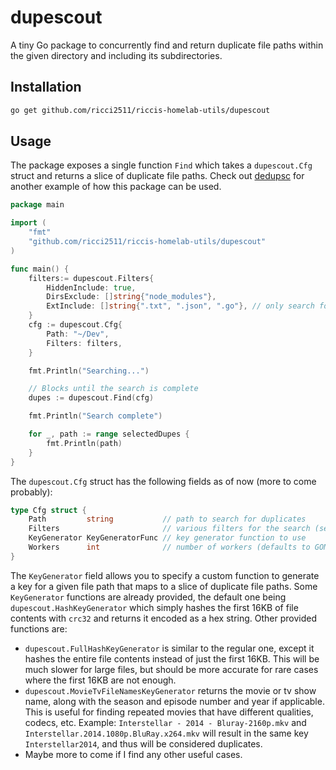 # dupescout
A tiny Go package to concurrently find and return duplicate file paths within the given directory and including its subdirectories.

## Installation
```bash
go get github.com/ricci2511/riccis-homelab-utils/dupescout
```

## Usage
The package exposes a single function `Find` which takes a `dupescout.Cfg` struct and returns a slice of duplicate file paths.
Check out [dedupsc](https://github.com/ricci2511/riccis-homelab-utils/tree/main/dedupsc) for another example of how this package can be used.

```go
package main

import (
    "fmt"
    "github.com/ricci2511/riccis-homelab-utils/dupescout"
)

func main() {
    filters:= dupescout.Filters{
        HiddenInclude: true,
        DirsExclude: []string{"node_modules"},
        ExtInclude: []string{".txt", ".json", ".go"}, // only search for .txt, .json and .go files
    }
    cfg := dupescout.Cfg{
        Path: "~/Dev",
        Filters: filters,
    }

    fmt.Println("Searching...")

    // Blocks until the search is complete
    dupes := dupescout.Find(cfg)

    fmt.Println("Search complete")

    for _, path := range selectedDupes {
        fmt.Println(path)
    }
}
```

The `dupescout.Cfg` struct has the following fields as of now (more to come probably):

```go
type Cfg struct {
	Path         string           // path to search for duplicates
	Filters                       // various filters for the search (see filters.go)
	KeyGenerator KeyGeneratorFunc // key generator function to use
	Workers      int              // number of workers (defaults to GOMAXPROCS)
}
```

The `KeyGenerator` field allows you to specify a custom function to generate a key for a given file path that maps to a slice of duplicate file paths.
Some `KeyGenerator` functions are already provided, the default one being `dupescout.HashKeyGenerator` which simply hashes the first 16KB of file contents with `crc32` and returns it encoded as a hex string. Other provided functions are:

- `dupescout.FullHashKeyGenerator` is similar to the regular one, except it hashes the entire file contents instead of just the first 16KB. This will be much slower for large files, but should be more accurate for rare cases where the first 16KB are not enough.
- `dupescout.MovieTvFileNamesKeyGenerator` returns the movie or tv show name, along with the season and episode number and year if applicable. This is useful for finding repeated movies that have different qualities, codecs, etc. Example: `Interstellar - 2014 - Bluray-2160p.mkv` and `Interstellar.2014.1080p.BluRay.x264.mkv` will result in the same key `Interstellar2014`, and thus will be considered duplicates.
- Maybe more to come if I find any other useful cases.
